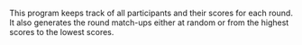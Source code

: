 This program keeps track of all participants and their scores for each round.  It also generates the round match-ups either at random or from the highest scores to the lowest scores.